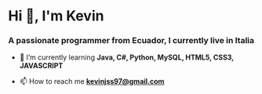 <h1>Hi 👋, I'm Kevin </h1>
<h3>A passionate programmer from Ecuador, I currently live in Italia</h3>



- 🌱 I’m currently learning **Java, C#, Python, MySQL, HTML5, CSS3, JAVASCRIPT**

- 📫 How to reach me **kevinjss97@gmail.com**
